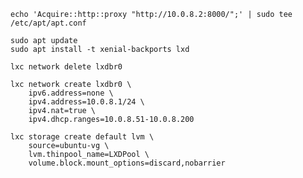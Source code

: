 

    echo 'Acquire::http::proxy "http://10.0.8.2:8000/";' | sudo tee /etc/apt/apt.conf

    sudo apt update
    sudo apt install -t xenial-backports lxd

    lxc network delete lxdbr0

    lxc network create lxdbr0 \
        ipv6.address=none \
        ipv4.address=10.0.8.1/24 \
        ipv4.nat=true \
        ipv4.dhcp.ranges=10.0.8.51-10.0.8.200

    lxc storage create default lvm \
        source=ubuntu-vg \
        lvm.thinpool_name=LXDPool \
        volume.block.mount_options=discard,nobarrier
